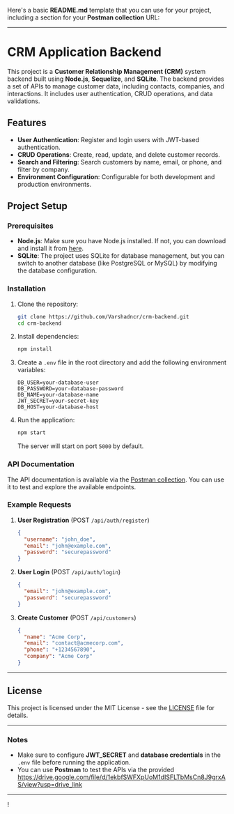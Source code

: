 Here's a basic **README.md** template that you can use for your project, including a section for your **Postman collection** URL:

---

# CRM Application Backend

This project is a **Customer Relationship Management (CRM)** system backend built using **Node.js**, **Sequelize**, and **SQLite**. The backend provides a set of APIs to manage customer data, including contacts, companies, and interactions. It includes user authentication, CRUD operations, and data validations.

## Features

- **User Authentication**: Register and login users with JWT-based authentication.
- **CRUD Operations**: Create, read, update, and delete customer records.
- **Search and Filtering**: Search customers by name, email, or phone, and filter by company.
- **Environment Configuration**: Configurable for both development and production environments.

## Project Setup

### Prerequisites

- **Node.js**: Make sure you have Node.js installed. If not, you can download and install it from [here](https://nodejs.org/).
- **SQLite**: The project uses SQLite for database management, but you can switch to another database (like PostgreSQL or MySQL) by modifying the database configuration.

### Installation

1. Clone the repository:

   ```bash
   git clone https://github.com/Varshadncr/crm-backend.git
   cd crm-backend
   ```

2. Install dependencies:

   ```bash
   npm install
   ```

3. Create a `.env` file in the root directory and add the following environment variables:

   ```env
   DB_USER=your-database-user
   DB_PASSWORD=your-database-password
   DB_NAME=your-database-name
   JWT_SECRET=your-secret-key
   DB_HOST=your-database-host
   ```

4. Run the application:

   ```bash
   npm start
   ```

   The server will start on port `5000` by default.

### API Documentation

The API documentation is available via the [Postman collection](https://www.postman.com/collections/your-collection-id). You can use it to test and explore the available endpoints.

### Example Requests

1. **User Registration** (POST `/api/auth/register`)

   ```json
   {
     "username": "john_doe",
     "email": "john@example.com",
     "password": "securepassword"
   }
   ```

2. **User Login** (POST `/api/auth/login`)

   ```json
   {
     "email": "john@example.com",
     "password": "securepassword"
   }
   ```

3. **Create Customer** (POST `/api/customers`)

   ```json
   {
     "name": "Acme Corp",
     "email": "contact@acmecorp.com",
     "phone": "+1234567890",
     "company": "Acme Corp"
   }
   ```

---


## License

This project is licensed under the MIT License - see the [LICENSE](LICENSE) file for details.

---

### Notes

- Make sure to configure **JWT_SECRET** and **database credentials** in the `.env` file before running the application.
- You can use **Postman** to test the APIs via the provided https://drive.google.com/file/d/1ekbfSWFXpUoM1dISFLTbMsCn8J9grxAS/view?usp=drive_link

---

!
